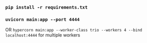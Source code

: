 <h3><code>pip install -r requirements.txt</code></h3>
<h3><code>uvicorn main:app --port 4444</code></h3>
OR <code>hypercorn main:app --worker-class trio --workers 4 --bind localhost:4444</code> for multiple workers
